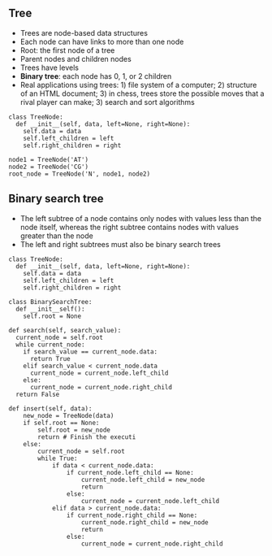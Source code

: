 ## Tree
- Trees are node-based data structures
- Each node can have links to more than one node
- Root: the first node of a tree
- Parent nodes and children nodes
- Trees have levels
- **Binary tree**: each node has 0, 1, or 2 children
- Real applications using trees: 1) file system of a computer; 2) structure of an HTML document; 3) in chess, trees store the possible moves that a rival player can make; 3) search and sort algorithms

```
class TreeNode:
  def __init__(self, data, left=None, right=None):
    self.data = data
    self.left_children = left
    self.right_children = right

node1 = TreeNode('AT')
node2 = TreeNode('CG')
root_node = TreeNode('N', node1, node2)
```

## Binary search tree
- The left subtree of a node contains only nodes with values less than the node itself, whereas the right subtree contains nodes with values greater than the node
- The left and right subtrees must also be binary search trees

```
class TreeNode:
  def __init__(self, data, left=None, right=None):
    self.data = data
    self.left_children = left
    self.right_children = right

class BinarySearchTree:
  def __init__self():
    self.root = None

def search(self, search_value):
  current_node = self.root
  while current_node:
    if search_value == current_node.data:
      return True
    elif search_value < current_node.data
      current_node = current_node.left_child
    else:
      current_node = current_node.right_child
  return False

def insert(self, data):
    new_node = TreeNode(data)
    if self.root == None:
        self.root = new_node
        return # Finish the executi
    else:
        current_node = self.root
        while True:
            if data < current_node.data:
                if current_node.left_child == None:
                    current_node.left_child = new_node
                    return
                else:
                    current_node = current_node.left_child
            elif data > current_node.data:
                if current_node.right_child == None:
                    current_node.right_child = new_node
                    return
                else:
                    current_node = current_node.right_child

```

